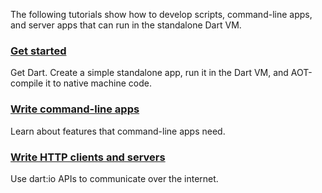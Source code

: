 The following tutorials show how to develop scripts, command-line apps,
and server apps that can run in the standalone Dart VM.

<div class="card-grid no_toc_section">
  <div class="card">
    <h3><a href="/tutorials/server/get-started">Get started</a></h3>
    <p>Get Dart. Create a simple standalone app, run it in the Dart VM,
    and AOT-compile it to native machine code.</p>
  </div>
  <div class="card">
    <h3><a href="/tutorials/server/cmdline">Write command-line apps</a></h3>
    <p>Learn about features that command-line apps need.</p>
  </div>
  <div class="card">
    <h3><a href="/tutorials/server/httpserver">Write HTTP clients and servers</a></h3>
    <p>Use dart:io APIs to communicate over the internet.</p>
  </div>
</div>
